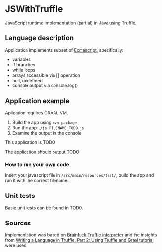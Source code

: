 # JSWithTruffle
JavaScript runtime implementation (partial) in Java using Truffle.

## Language description
Application implements subset of [Ecmascript](http://www.ecma-international.org/publications/standards/Ecma-262.htm), specifically:
 - variables
 - if branches
 - while loops
 - arrays accessible via [] operation
 - null, undefined
 - console output via console.log()
 
## Application example
Aplication requires GRAAL VM.

 1. Build the app using `mvn package`
 2. Run the app  `./js FILENAME_TODO.js`
 3. Examine the output in the console

This application is TODO 
 
The application should output TODO
 
### How to run your own code
Insert your javascript file in  `/src/main/resources/test/`, build the app and run it with the correct filename.

## Unit tests
Basic unit tests can be found in TODO.

## Sources
Implementation was based on [Brainfuck Truffle interpreter](https://github.com/japod/bf) and the insights from [Writing a Language in Truffle. Part 2: Using Truffle and Graal tutorial](http://cesquivias.github.io/blog/2014/12/02/writing-a-language-in-truffle-part-2-using-truffle-and-graal/) were used.
